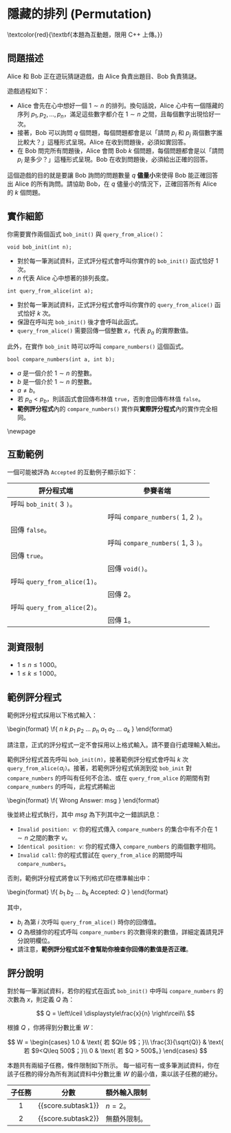# 隱藏的排列 (Permutation)

\textcolor{red}{\textbf{本題為互動題，限用 C++ 上傳。}}

## 問題描述

Alice 和 Bob 正在遊玩猜謎遊戲，由 Alice 負責出題目、Bob 負責猜謎。

遊戲過程如下：

- Alice 會先在心中想好一個 $1\sim n$ 的排列。換句話說，Alice 心中有一個隱藏的序列 $p_1, p_2, \ldots, p_n$，滿足這些數字都介在 $1\sim n$ 之間，且每個數字出現恰好一次。
- 接著，Bob 可以詢問 $q$ 個問題，每個問題都會是以「請問 $p_i$ 和 $p_j$ 兩個數字誰比較大？」這種形式呈現。Alice 在收到問題後，必須如實回答。
- 在 Bob 問完所有問題後，Alice 會問 Bob $k$ 個問題，每個問題都會是以「請問 $p_i$ 是多少？」這種形式呈現。Bob 在收到問題後，必須給出正確的回答。

這個遊戲的目的就是要讓 Bob 詢問的問題數量 $q$ **儘量小**來使得 Bob 能正確回答出 Alice 的所有詢問。請協助 Bob，在 $q$ 儘量小的情況下，正確回答所有 Alice 的 $k$ 個問題。

## 實作細節

你需要實作兩個函式 `bob_init()` 與 `query_from_alice()`：

```
void bob_init(int n);
```

* 對於每一筆測試資料，正式評分程式會呼叫你實作的 `bob_init()` 函式恰好 $1$ 次。
* $n$ 代表 Alice 心中想著的排列長度。

```
int query_from_alice(int a);
```

* 對於每一筆測試資料，正式評分程式會呼叫你實作的 `query_from_alice()` 函式恰好 $k$ 次。
* 保證在呼叫完 `bob_init()` 後才會呼叫此函式。
* `query_from_alice()` 需要回傳一個整數 $x$，代表 $p_a$ 的實際數值。

此外，在實作 `bob_init` 時可以呼叫 `compare_numbers()` 這個函式。

```
bool compare_numbers(int a, int b);
```

* $a$ 是一個介於 $1\sim n$ 的整數。
* $b$ 是一個介於 $1\sim n$ 的整數。
* $a \neq b$。
* 若 $p_a < p_b$，則該函式會回傳布林值 `true`，否則會回傳布林值 `false`。
* **範例評分程式**內的 `compare_numbers()` 實作與**實際評分程式**內的實作完全相同。

\newpage

## 互動範例

一個可能被評為 `Accepted` 的互動例子顯示如下：

|  評分程式端  |  參賽者端  |
| ---- | ---- |
| 呼叫 `bob_init(` $3$ `)`。 | |
| | 呼叫 `compare_numbers(` $1$, $2$ `)`。 |
| 回傳 `false`。 | |
| | 呼叫 `compare_numbers(` $1$, $3$ `)`。 |
| 回傳 `true`。 | |
| | 回傳 `void()`。 |
| 呼叫 `query_from_alice(`$1$`)`。 | |
| | 回傳 $2$。 |
| 呼叫 `query_from_alice(`$2$`)`。 | |
| | 回傳 $1$。 |

## 測資限制

* $1\le n \le 1\,000$。
* $1\le k \le 1\,000$。

## 範例評分程式

範例評分程式採用以下格式輸入：

\begin{format}
\f{
$n$ $k$
$p_1$ $p_2$ $\ldots$ $p_n$
$a_1$ $a_2$ $\ldots$ $a_k$
}
\end{format}

請注意，正式的評分程式一定不會採用以上格式輸入。請不要自行處理輸入輸出。

範例評分程式⾸先呼叫 `bob_init(`$n$`)`，接著範例評分程式會呼叫 $k$ 次 `query_from_alice(`$a_i$`)`。接著，若範例評分程式偵測到從 `bob_init` 對 `compare_numbers` 的呼叫有任何不合法、或在 `query_from_alice` 的期間有對 `compare_numbers` 的呼叫，此程式將輸出

\begin{format}
\f{
Wrong Answer: msg 
}
\end{format}

後並終⽌程式執⾏，其中 $msg$ 為下列其中之⼀錯誤訊息：

- `Invalid position: v`: 你的程式傳入 `compare_numbers` 的集合中有不介在 $1\sim n$ 之間的數字 $v$。
- `Identical position: v`: 你的程式傳入 `compare_numbers` 的兩個數字相同。
- `Invalid call`: 你的程式嘗試在 `query_from_alice` 的期間呼叫 `compare_numbers`。

否則，範例評分程式將會以下列格式印在標準輸出中：

\begin{format}
\f{
$b_1$ $b_2$ $\ldots$ $b_k$
Accepted: $Q$
}
\end{format}

其中，

- $b_i$ 為第 $i$ 次呼叫 `query_from_alice()` 時你的回傳值。
- $Q$ 為根據你的程式呼叫 `compare_numbers` 的次數得來的數值，詳細定義請見評分說明欄位。
- 請注意，**範例評分程式並不會幫助你檢查你回傳的數值是否正確**。

## 評分說明

對於每一筆測試資料，若你的程式在函式 `bob_init()` 中呼叫 `compare_numbers` 的次數為 $x$，則定義 $Q$ 為：

$$
Q = \left\lceil \displaystyle\frac{x}{n} \right\rceil\\
$$

根據 $Q$ ，你將得到分數比重 $W$：

$$
  W = \begin{cases}
  1.0 & \text{ 若 $Q\le 9$；}\\
  \frac{3}{\sqrt{Q}} & \text{ 若 $9<Q\leq 500$；}\\
  0 & \text{ 若 $Q > 500$。}
  \end{cases}
$$

本題共有兩組子任務，條件限制如下所示。
每一組可有一或多筆測試資料，你在該子任務的得分為所有測試資料中分數比重 $W$ 的最小值，乘以該子任務的總分。

|  子任務  |  分數  | 額外輸入限制 |
| :------: | :----: | ------------ |
| 1 | {{score.subtask1}} | $n = 2$。 |
| 2 | {{score.subtask2}} | 無額外限制。 |
